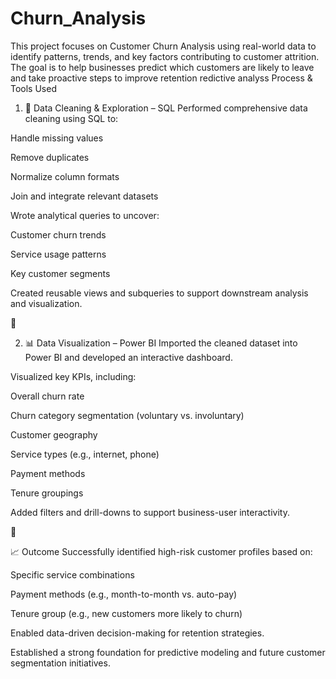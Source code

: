 # Churn_Analysis
This project focuses on Customer Churn Analysis using real-world data to identify patterns, trends, and key factors contributing to customer attrition. The goal is to help businesses predict which customers are likely to leave and take proactive steps to improve retention
redictive analyss
Process & Tools Used
1. 🧹 Data Cleaning & Exploration – SQL
Performed comprehensive data cleaning using SQL to:

Handle missing values

Remove duplicates

Normalize column formats

Join and integrate relevant datasets

Wrote analytical queries to uncover:

Customer churn trends

Service usage patterns

Key customer segments

Created reusable views and subqueries to support downstream analysis and visualization.

🔗

2. 📊 Data Visualization – Power BI
Imported the cleaned dataset into Power BI and developed an interactive dashboard.

Visualized key KPIs, including:

Overall churn rate

Churn category segmentation (voluntary vs. involuntary)

Customer geography

Service types (e.g., internet, phone)

Payment methods

Tenure groupings

Added filters and drill-downs to support business-user interactivity.

🔗

📈 Outcome
Successfully identified high-risk customer profiles based on:

Specific service combinations

Payment methods (e.g., month-to-month vs. auto-pay)

Tenure group (e.g., new customers more likely to churn)

Enabled data-driven decision-making for retention strategies.

Established a strong foundation for predictive modeling and future customer segmentation initiatives.

